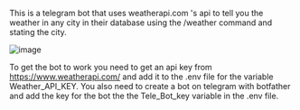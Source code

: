 This is a telegram bot that uses weatherapi.com 's api to tell you the weather in any city in their database using the /weather command and stating the city.

![image](https://github.com/user-attachments/assets/2eb18b1c-696b-4600-8d66-c438ddd7dce0)

To get the bot to work you need to get an api key from https://www.weatherapi.com/ and add it to the .env file for the variable Weather_API_KEY.
You also need to create a bot on telegram with botfather and add the key for the bot the the Tele_Bot_key variable in the .env file. 
